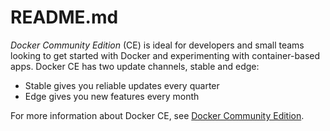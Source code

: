 # README.md

*Docker Community Edition* (CE) is ideal for developers and small teams looking to get started with Docker and experimenting with container-based apps. Docker CE has two update channels, stable and edge:

* Stable gives you reliable updates every quarter
* Edge gives you new features every month

For more information about Docker CE, see [Docker Community Edition](https://www.docker.com/community-edition/).

